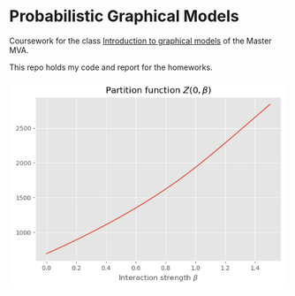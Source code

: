 # Probabilistic Graphical Models

Coursework for the class [Introduction to graphical models](http://helios.mi.parisdescartes.fr/~platouch/mva/Introduction%20to%20Probabilistic%20Graphical%20Models%20-%20MVA.html) of the Master MVA.

This repo holds my code and report for the homeworks.

![](homework2/images/graphs/ising_partition.png)

